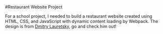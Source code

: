 #Restaurant Website Project

For a school project, I needed to build a restaurant website created using HTML, CSS, and JavaScript with dynamic content loading by Webpack. The design is from [Dmitry Lauretsky](https://dribbble.com/dlauretsky), go and check him out!